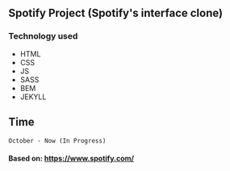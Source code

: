 ## Spotify Project (Spotify's interface clone)

### Technology used

* HTML
* CSS
* JS
* SASS
* BEM
* JEKYLL

## Time

```
October - Now (In Progress)
```
#### Based on: https://www.spotify.com/
